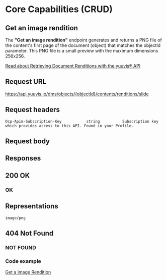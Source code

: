 # Core Capabilities (CRUD)

## Get an image rendition

The **"Get an image rendition"** endpoint generates and returns a PNG file of the content's first page of the document (object) that matches the objectId parameter. This PNG file is a small preview with the maximum dimensions 256x256.


[Read about Retrieving Document Renditions with the yuuvis® API](https://yuuvis.io/how-to/rendition)

## Request URL

https://api.yuuvis.io/dms/objects/{objectId}/contents/renditions/slide

## Request headers

```
Ocp-Apim-Subscription-Key           string          Subscription key which provides access to this API. Found in your Profile.

```

## Request body

## Responses

## 200 OK

### OK


## Representations

`image/png`

## 404 Not Found

### NOT FOUND

### Code example

[Get a image Rendition](./Get-Rendition-Slide.html)
